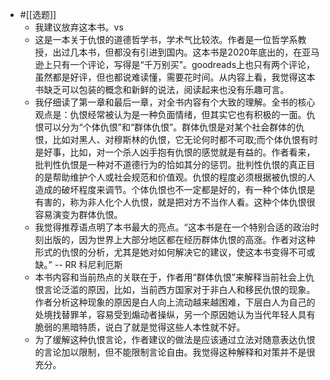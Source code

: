 - #[[选题]]
    - 我建议放弃这本书。vs
    - 这是一本关于仇恨的道德哲学书，学术气比较浓。作者是一位哲学系教授，出过几本书，但都没有引进到国内。这本书是2020年底出的，在亚马逊上只有一个评论，写得是“千万别买”。goodreads上也只有两个评论，虽然都是好评，但也都说难读懂，需要花时间。从内容上看，我觉得这本书缺乏可以包装的概念和新鲜的说法，阅读起来也没有乐趣可言。
    - 我仔细读了第一章和最后一章，对全书内容有个大致的理解。全书的核心观点是：仇恨经常被认为是一种负面情绪，但其实它也有积极的一面。仇恨可以分为“个体仇恨”和“群体仇恨”。群体仇恨是对某个社会群体的仇恨，比如对黑人、对穆斯林的仇恨，它无论何时都不可取;而个体仇恨有时是好事，比如，对一个杀人凶手抱有仇恨的感觉就是有益的。作者看来，批判性仇恨是一种对不道德行为的恰如其分的惩罚。批判性仇恨的真正目的是帮助维护个人或社会规范和价值观。仇恨的程度必须根据被仇恨的人造成的破坏程度来调节。个体仇恨也不一定都是好的，有一种个体仇恨是有害的，称为非人化个人仇恨，就是把对方不当作人看。这种个体仇恨很容易演变为群体仇恨。
    - 我觉得推荐语点明了本书最大的亮点。“这本书是在一个特别合适的政治时刻出版的，因为世界上大部分地区都在经历群体仇恨的高涨。作者对这种形式的仇恨的分析，尤其是她对如何解决它的建议，使这本书变得不可或缺。” -- RR 科尼利厄斯
    - 本书内容和当前热点的关联在于，作者用“群体仇恨”来解释当前社会上仇恨言论泛滥的原因，比如，当前西方国家对于非白人和移民仇恨的现象。作者分析这种现象的原因是白人向上流动越来越困难，下层白人为自己的处境找替罪羊，容易受到煽动者操纵，另一个原因她认为当代年轻人具有脆弱的黑暗特质，说白了就是觉得这些人本性就不好。
    - 为了缓解这种仇恨言论，作者建议的做法是应该通过立法对随意表达仇恨的言论加以限制，但不能限制言论自由。我觉得这种解释和对策并不是很充分。
